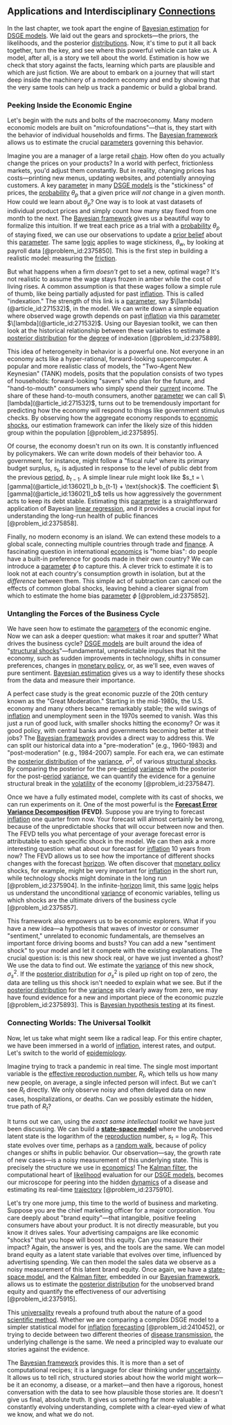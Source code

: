 ## Applications and Interdisciplinary [Connections](@article_id:193345)

In the last chapter, we took apart the engine of [Bayesian estimation](@article_id:136639) for [DSGE models](@article_id:142078). We laid out the gears and sprockets—the priors, the likelihoods, and the posterior [distributions](@article_id:177476). Now, it's time to put it all back together, turn the key, and see where this powerful vehicle can take us. A model, after all, is a story we tell about the world. Estimation is how we check that story against the facts, learning which parts are plausible and which are just fiction. We are about to embark on a journey that will start deep inside the machinery of a modern economy and end by showing that the very same tools can help us track a pandemic or build a global brand.

### Peeking Inside the Economic Engine

Let's begin with the nuts and bolts of the macroeconomy. Many modern economic models are built on "microfoundations"—that is, they start with the behavior of individual households and firms. The [Bayesian framework](@article_id:169010) allows us to estimate the crucial [parameters](@article_id:173606) governing this behavior.

Imagine you are a manager of a large retail [chain](@article_id:267135). How often do you actually change the prices on your products? In a world with perfect, frictionless markets, you'd adjust them constantly. But in reality, changing prices has costs—printing new menus, updating websites, and potentially annoying customers. A key [parameter](@article_id:174151) in many [DSGE models](@article_id:142078) is the "stickiness" of prices, the [probability](@article_id:263106) $\theta_p$ that a given price *will not* change in a given month. How could we learn about $\theta_p$? One way is to look at vast datasets of individual product prices and simply count how many stay fixed from one month to the next. The [Bayesian framework](@article_id:169010) gives us a beautiful way to formalize this intuition. If we treat each price as a trial with a [probability](@article_id:263106) $\theta_p$ of staying fixed, we can use our observations to update a [prior belief](@article_id:264071) about this [parameter](@article_id:174151). The same [logic](@article_id:266330) applies to wage stickiness, $\theta_w$, by looking at payroll data [@problem_id:2375850]. This is the first step in building a realistic model: measuring the [friction](@article_id:169020).

But what happens when a firm *doesn't* get to set a new, optimal wage? It's not realistic to assume the wage stays frozen in amber while the cost of living rises. A common assumption is that these wages follow a simple rule of thumb, like being partially adjusted for past [inflation](@article_id:160710). This is called "indexation." The strength of this link is a [parameter](@article_id:174151), say $\[lambda](@article_id:271532)$, in the model. We can write down a simple equation where observed wage growth depends on past [inflation](@article_id:160710) via this [parameter](@article_id:174151) $\[lambda](@article_id:271532)$. Using our Bayesian toolkit, we can then look at the historical relationship between these variables to estimate a [posterior distribution](@article_id:145111) for the [degree](@article_id:269934) of indexation [@problem_id:2375889].

This idea of heterogeneity in behavior is a powerful one. Not everyone in an economy acts like a hyper-rational, forward-looking supercomputer. A popular and more realistic class of models, the "Two-Agent New Keynesian" (TANK) models, posits that the population consists of two types of households: forward-looking "savers" who plan for the future, and "hand-to-mouth" consumers who simply spend their [current](@article_id:270029) income. The share of these hand-to-mouth consumers, another [parameter](@article_id:174151) we can call $\[lambda](@article_id:271532)$, turns out to be tremendously important for predicting how the economy will respond to things like government stimulus checks. By observing how the aggregate economy responds to [economic shocks](@article_id:140348), our estimation framework can infer the likely size of this hidden group within the population [@problem_id:2375895].

Of course, the economy doesn't run on its own. It is constantly influenced by policymakers. We can write down models of their behavior too. A government, for instance, might follow a "fiscal rule" where its primary budget surplus, $s_t$, is adjusted in response to the level of public debt from the previous [period](@article_id:169165), $b_{t-1}$. A simple linear rule might look like $s_t = \[gamma](@article_id:136021)_b b_{t-1} + \text{shock}$. The coefficient $\[gamma](@article_id:136021)_b$ tells us how aggressively the government acts to keep its debt stable. Estimating this [parameter](@article_id:174151) is a straightforward application of Bayesian [linear regression](@article_id:141824), and it provides a crucial input for understanding the long-run health of public finances [@problem_id:2375858].

Finally, no modern economy is an island. We can extend these models to a global scale, connecting multiple countries through trade and [finance](@article_id:144433). A fascinating question in international [economics](@article_id:271560) is "home bias": do people have a built-in preference for goods made in their own country? We can introduce a [parameter](@article_id:174151) $\phi$ to capture this. A clever trick to estimate it is to look not at each country's consumption growth in isolation, but at the *difference* between them. This simple act of subtraction can cancel out the effects of common global shocks, leaving behind a clearer signal from which to estimate the home bias [parameter](@article_id:174151) $\phi$ [@problem_id:2375852].

### Untangling the Forces of the Business Cycle

We have seen how to estimate the [parameters](@article_id:173606) of the economic engine. Now we can ask a deeper question: what makes it roar and sputter? What drives the business cycle? [DSGE models](@article_id:142078) are built around the idea of "[structural shocks](@article_id:136091)"—fundamental, unpredictable impulses that hit the economy, such as sudden improvements in technology, shifts in consumer preferences, changes in [monetary policy](@article_id:143345), or, as we'll see, even waves of pure sentiment. [Bayesian estimation](@article_id:136639) gives us a way to identify these shocks from the data and measure their importance.

A perfect case study is the great economic puzzle of the 20th century known as the "Great Moderation." Starting in the mid-1980s, the U.S. economy and many others became remarkably stable; the wild swings of [inflation](@article_id:160710) and unemployment seen in the 1970s seemed to vanish. Was this just a run of good luck, with smaller shocks hitting the economy? Or was it good policy, with central banks and governments becoming better at their jobs? The [Bayesian framework](@article_id:169010) provides a direct way to address this. We can split our historical data into a "pre-moderation" (e.g., 1960-1983) and "post-moderation" (e.g., 1984-2007) sample. For each era, we can estimate the [posterior distribution](@article_id:145111) of the [variance](@article_id:148683), $\sigma^2$, of various [structural shocks](@article_id:136091). By comparing the posterior for the pre-[period](@article_id:169165) [variance](@article_id:148683) with the posterior for the post-[period](@article_id:169165) [variance](@article_id:148683), we can quantify the evidence for a genuine structural break in the [volatility](@article_id:266358) of the economy [@problem_id:2375847].

Once we have a fully estimated model, complete with its cast of shocks, we can run experiments on it. One of the most powerful is the **[Forecast Error Variance Decomposition](@article_id:144576) (FEVD)**. Suppose you are trying to forecast [inflation](@article_id:160710) one quarter from now. Your forecast will almost certainly be wrong, because of the unpredictable shocks that will occur between now and then. The FEVD tells you what percentage of your average forecast error is attributable to each specific shock in the model. We can then ask a more interesting question: what about our forecast for [inflation](@article_id:160710) 10 years from now? The FEVD allows us to see how the importance of different shocks changes with the forecast [horizon](@article_id:192169). We often discover that [monetary policy](@article_id:143345) shocks, for example, might be very important for [inflation](@article_id:160710) in the short run, while technology shocks might dominate in the long run [@problem_id:2375904]. In the infinite-[horizon](@article_id:192169) limit, this same [logic](@article_id:266330) helps us understand the unconditional [variance](@article_id:148683) of economic variables, telling us which shocks are the ultimate drivers of the business cycle [@problem_id:2375857].

This framework also empowers us to be economic explorers. What if you have a new idea—a hypothesis that waves of investor or consumer "sentiment," unrelated to economic fundamentals, are themselves an important force driving booms and busts? You can add a new "sentiment shock" to your model and let it compete with the existing explanations. The crucial question is: is this new shock real, or have we just invented a ghost? We use the data to find out. We estimate the [variance](@article_id:148683) of this new shock, $\sigma_s^2$. If the [posterior distribution](@article_id:145111) for $\sigma_s^2$ is piled up right on top of zero, the data are telling us this shock isn't needed to explain what we see. But if the [posterior distribution](@article_id:145111) for the [variance](@article_id:148683) sits clearly away from zero, we may have found evidence for a new and important piece of the economic puzzle [@problem_id:2375893]. This is [Bayesian hypothesis testing](@article_id:169939) at its finest.

### Connecting Worlds: The Universal Toolkit

Now, let us take what might seem like a radical leap. For this entire chapter, we have been immersed in a world of [inflation](@article_id:160710), interest rates, and output. Let's switch to the world of [epidemiology](@article_id:140915).

Imagine trying to track a pandemic in real time. The single most important variable is the [effective reproduction number](@article_id:164406), $R_t$, which tells us how many new people, on average, a single infected person will infect. But we can't see $R_t$ directly. We only observe noisy and often delayed data on new cases, hospitalizations, or deaths. Can we possibly estimate the hidden, true path of $R_t$?

It turns out we can, using the *exact same intellectual toolkit* we have just been discussing. We can build a **[state-space model](@article_id:273304)** where the unobserved latent state is the logarithm of the [reproduction](@article_id:142615) number, $s_t = \log R_t$. This state evolves over time, perhaps as a [random walk](@article_id:142126), because of policy changes or shifts in public behavior. Our observation—say, the growth rate of new cases—is a noisy measurement of this underlying state. This is precisely the structure we use in [economics](@article_id:271560)! The [Kalman filter](@article_id:144746), the computational heart of [likelihood](@article_id:166625) evaluation for our [DSGE models](@article_id:142078), becomes our microscope for peering into the hidden [dynamics](@article_id:163910) of a disease and estimating its real-time [trajectory](@article_id:172968) [@problem_id:2375910].

Let's try one more jump, this time to the world of business and marketing. Suppose you are the chief marketing officer for a major corporation. You care deeply about "brand equity"—that intangible, positive feeling consumers have about your product. It is not directly measurable, but you know it drives sales. Your advertising campaigns are like economic "shocks" that you hope will boost this equity. Can you measure their impact? Again, the answer is yes, and the tools are the same. We can model brand equity as a latent state variable that evolves over time, influenced by advertising spending. We can then model the sales data we observe as a noisy measurement of this latent brand equity. Once again, we have a [state-space model](@article_id:273304), and the [Kalman filter](@article_id:144746), embedded in our [Bayesian framework](@article_id:169010), allows us to estimate the [posterior distribution](@article_id:145111) for the unobserved brand equity and quantify the effectiveness of our advertising [@problem_id:2375915].

This [universality](@article_id:139254) reveals a profound truth about the nature of a good [scientific method](@article_id:142737). Whether we are comparing a complex DSGE model to a simpler statistical model for [inflation](@article_id:160710) [forecasting](@article_id:145712) [@problem_id:2410452], or trying to decide between two different theories of [disease transmission](@article_id:169548), the underlying challenge is the same. We need a principled way to evaluate our stories against the evidence.

The [Bayesian framework](@article_id:169010) provides this. It is more than a set of computational recipes; it is a language for clear thinking under [uncertainty](@article_id:275351). It allows us to tell rich, structured stories about how the world might work—be it an economy, a disease, or a market—and then have a rigorous, honest conversation with the data to see how plausible those stories are. It doesn't give us final, absolute truth. It gives us something far more valuable: a constantly evolving understanding, complete with a clear-eyed view of what we know, and what we do not.
